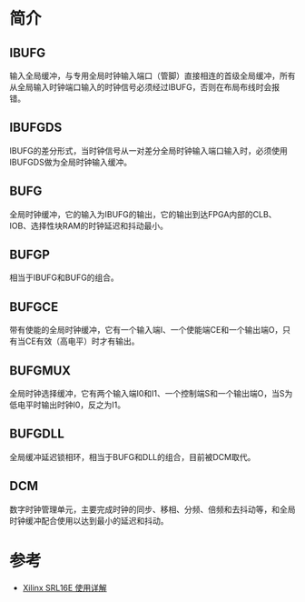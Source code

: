 简介
===
## IBUFG
  输入全局缓冲，与专用全局时钟输入端口（管脚）直接相连的首级全局缓冲，所有从全局输入时钟端口输入的时钟信号必须经过IBUFG，否则在布局布线时会报错。
## IBUFGDS
  IBUFG的差分形式，当时钟信号从一对差分全局时钟输入端口输入时，必须使用IBUFGDS做为全局时钟输入缓冲。
## BUFG
  全局时钟缓冲，它的输入为IBUFG的输出，它的输出到达FPGA内部的CLB、IOB、选择性块RAM的时钟延迟和抖动最小。
## BUFGP
  相当于IBUFG和BUFG的组合。
## BUFGCE
  带有使能的全局时钟缓冲，它有一个输入端I、一个使能端CE和一个输出端O，只有当CE有效（高电平）时才有输出。
## BUFGMUX
  全局时钟选择缓冲，它有两个输入端I0和I1、一个控制端S和一个输出端O，当S为低电平时输出时钟I0，反之为I1。
## BUFGDLL
  全局缓冲延迟锁相环，相当于BUFG和DLL的组合，目前被DCM取代。
## DCM
  数字时钟管理单元，主要完成时钟的同步、移相、分频、倍频和去抖动等，和全局时钟缓冲配合使用以达到最小的延迟和抖动。

参考
===
* [Xilinx SRL16E 使用详解](http://xilinx.eetrend.com/blog/2019/100018715.html)
